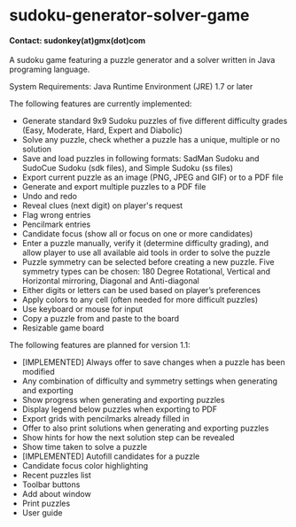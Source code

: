 sudoku-generator-solver-game
============================

#### Contact: sudonkey(at)gmx(dot)com

A sudoku game featuring a puzzle generator and a solver written in Java programing language.

System Requirements: Java Runtime Environment (JRE) 1.7 or later

The following features are currently implemented:

- Generate standard 9x9 Sudoku puzzles of five different difficulty grades (Easy, Moderate, Hard, Expert and Diabolic)
- Solve any puzzle, check whether a puzzle has a unique, multiple or no solution
- Save and load puzzles in following formats: SadMan Sudoku and SudoCue Sudoku (sdk files), and Simple Sudoku (ss files)
- Export current puzzle as an image (PNG, JPEG and GIF) or to a PDF file
- Generate and export multiple puzzles to a PDF file
- Undo and redo
- Reveal clues (next digit) on player's request
- Flag wrong entries
- Pencilmark entries
- Candidate focus (show all or focus on one or more candidates)
- Enter a puzzle manually, verify it (determine difficulty grading), and allow player to use all available aid tools in order to solve the puzzle
- Puzzle symmetry can be selected before creating a new puzzle. Five symmetry types can be chosen: 180 Degree Rotational, Vertical and Horizontal mirroring, Diagonal and Anti-diagonal
- Either digits or letters can be used based on player’s preferences
- Apply colors to any cell (often needed for more difficult puzzles)
- Use keyboard or mouse for input
- Copy a puzzle from and paste to the board
- Resizable game board

The following features are planned for version 1.1:

- [IMPLEMENTED] Always offer to save changes when a puzzle has been modified
- Any combination of difficulty and symmetry settings when generating and exporting
- Show progress when generating and exporting puzzles
- Display legend below puzzles when exporting to PDF
- Export grids with pencilmarks already filled in
- Offer to also print solutions when generating and exporting puzzles
- Show hints for how the next solution step can be revealed
- Show time taken to solve a puzzle
- [IMPLEMENTED] Autofill candidates for a puzzle
- Candidate focus color highlighting
- Recent puzzles list
- Toolbar buttons
- Add about window
- Print puzzles
- User guide
